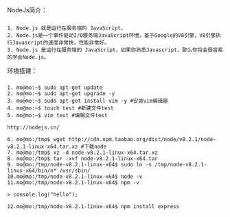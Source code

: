 NodeJs简介：
###	
	1. Node.js 就是运行在服务端的 JavaScript。
	2. Node.js是一个事件驱动I/O服务端JavaScript环境，基于Google的V8引擎，V8引擎执行Javascript的速度非常快，性能非常好。
	3. Node.js 是运行在服务端的 JavaScript，如果你熟悉Javascript，那么你将会很容易的学会Node.js。

环境搭建：
###
	1. mo@mo:~$ sudo apt-get update
	2. mo@mo:~$ sudo apt-get upgrade -y
	3. mo@mo:~$ sudo apt-get install vim -y #安装vim编辑器
	4. mo@mo:~$ touch test #新建文件test
	5. mo@mo:~$ vim test #编辑文件test

	http://nodejs.cn/
	
	6. mo@mo:/tmp$ wget http://cdn.npm.taobao.org/dist/node/v8.2.1/node-v8.2.1-linux-x64.tar.xz #下载node
	7. mo@mo:/tmp$ xz -d node-v8.2.1-linux-x64.tar.xz
	8. mo@mo:/tmp$ tar -xvf node-v8.2.1-linux-x64.tar
	9. mo@mo:/tmp/node-v8.2.1-linux-x64$ sudo ln -s /tmp/node-v8.2.1-linux-x64/bin/n* /usr/sbin/
	10.mo@mo:/tmp/node-v8.2.1-linux-x64$ node -v
	11.mo@mo:/tmp/node-v8.2.1-linux-x64$ npm -v
	
	> console.log("hello");
	
	12.mo@mo:/tmp/node-v8.2.1-linux-x64$ npm install express
	
	



